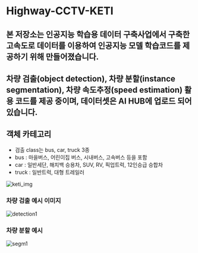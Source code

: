 # Highway-CCTV-KETI
## 본 저장소는 인공지능 학습용 데이터 구축사업에서 구축한 고속도로 데이터를 이용하여 인공지능 모델 학습코드를 제공하기 위해 만들어졌습니다.
## 차량 검출(object detection), 차량 분할(instance segmentation), 차량 속도추정(speed estimation) 활용 코드를 제공 중이며, 데이터셋은 AI HUB에 업로드 되어있습니다.

## 객체 카테고리
* 검출 class는 bus, car, truck 3종
* bus : 마을버스, 어린이집 버스, 시내버스, 고속버스 등을 포함
* car : 일반세단, 해치백 승용차, SUV, RV, 픽업트럭, 12인승급 승합차
* truck : 일반트럭, 대형 트레일러

![keti_img](https://user-images.githubusercontent.com/59859754/111405969-c2123180-8714-11eb-880f-a6c2d2d9db32.png)
### 차량 검출 예시 이미지
![detection1](https://user-images.githubusercontent.com/59859754/111408010-eae7f600-8717-11eb-9d4e-c57e3e2c961a.png)
### 차량 분할 예시 
![segm1](https://user-images.githubusercontent.com/59859754/111408016-ed4a5000-8717-11eb-983c-e439d62791b9.png)

